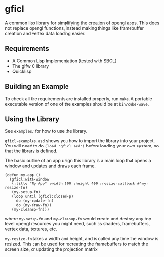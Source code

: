 # gficl

A common lisp library for simplifying the creation of opengl apps.
This does not replace opengl functions, instead making things like
framebuffer creation and vertex data loading easier.

## Requirements

* A Common Lisp Implementation (tested with SBCL)
* The glfw C library
* Quicklisp

## Building an Example 

To check all the requirements are installed properly, run `make`.
A portable executable version of one of the examples should be at `bin/cube-wave`.

## Using the Library

See `examples/` for how to use the library.

`gficl-examples.asd` shows you how to import the library into your project.
You will need to do `(load "gficl.asd")` before loading your own system,
so that the library is defined.

The basic outline of an app usign this library is a main loop that opens a 
window and updates and draws each frame.

```
(defun my-app ()
  (gficl:with-window
   (:title "My App" :width 500 :height 400 :resize-callback #'my-resize-fn)
   (my-setup-fn)
   (loop until (gficl:closed-p)
	 do (my-update-fn)
	 do (my-draw-fn))
   (my-cleanup-fn)))
```

where `my-setup-fn` and `my-cleanup-fn` would create and destroy any top level opengl resources
you might need, such as shaders, framebuffers, vertex data, textures, etc.

`my-resize-fn` takes a width and height, and is called any time the window is resized. 
This can be used for recreating the framebuffers to match the screen size, or updating
the projection matrix.
